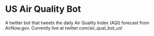 # US Air Quality Bot
A twitter bot that tweets the daily Air Quality Index (AQI) forecast from AirNow.gov. Currently live at twitter.com/air_qual_bot_us!
